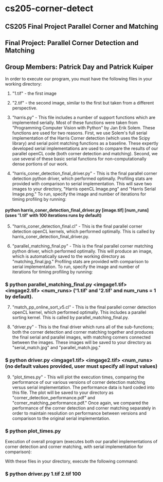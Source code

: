 # cs205-corner-detect
## CS205 Final Project Parallel Corner and Matching 

## Final Project: Parallel Corner Detection and Matching

## Group Members: Patrick Day and Patrick Kuiper

In order to execute our program, you must have the following files in your working directory:

1) "1.tif" - the first image

2) "2.tif" - the second image, similar to the first but taken from a different perspective.

3) "harris.py" - This file includes a number of support functions which are implemented serially. Most of these functions were taken from "Programming Computer Vision with Python" by Jan Erik Solem. These functions are used for two reasons. First, we use Solem's full serial implementation of the Harris Corner detection (which uses the Scipy library) and serial point matching functions as a baseline. These expertly developed serial implementations are used to compare the results of our parallel openCL code (both corner detection and matching). Second, we use several of these basic serial functions for non-computationally dense portions of our work. 

4) "harris_coner_detection_final_driver.py" - This is the final parallel corner detection python driver, which performed optimally. Profiling stats are provided with comparison to serial implementation. This will save two images to your directory, "Harris openCL Image.png" and "Harris Serial Image.png." To run, specify the image and number of iterations for timing profiling by running:

#### python harris_coner_detection_final_driver.py [image.tif] [num_runs] (uses '1.tif' with 100 iterations runs by default)

5) "harris_coner_detection_final.cl" - This is the final parallel corner detection openCL kernels, which performed optimally. This is called by harris_coner_detection_final_driver.py. 

6) "parallel_matching_final.py" - This is the final parallel corner matching python driver, which performed optimally. This will produce an image, which is automatically saved to the working directory as "matching_final.jpg." Profiling stats are provided with comparison to serial implementation. To run, specify the image and number of iterations for timing profiling by running:

### $ python parallel_matching_final.py <imgage1.tif> <imgage2.tif> <num_runs>  ('1.tif' and '2.tif' and num_runs = 1 by default).

7) "match_pp_online_sort_v5.cl" - This is the final parallel corner detection openCL kernel, which performed optimally. This includes a parallel sorting kernel. This is called by parallel_matching_final.py.

8) "driver.py" - This is the final driver which runs all of the sub-functions; both the corner detection and corner matching together and produces the final serial and parallel images, with matching corners connected between the images. These images will be saved to your directory as "serial_match.jpg" and "parallel_match.jpg."

### $ python driver.py <imgage1.tif> <imgage2.tif> <num_runs> (no default values provided, user must specify all input values)

9) "plot_times.py" - This will plot the execution times, comparing the performance of our various versions of corner detection matching versus serial implementation. The performance data is hard coded into this file. The plot will be saved to your directory as "corner_detection_performance.pdf" and "corner_matching_performance.pdf." Once again, we compared the performance of the corner detection and corner matching separately in order to maintain resolution on performance between versions and comparison to the original serial implementation. 

### $ python plot_times.py

Execution of overall program (executes both our parallel implementations of corner detection and corner matching, with serial implementation for comparison):

With these files in your directory, execute the following command:

### $ python driver.py 1.tif 2.tif 100
